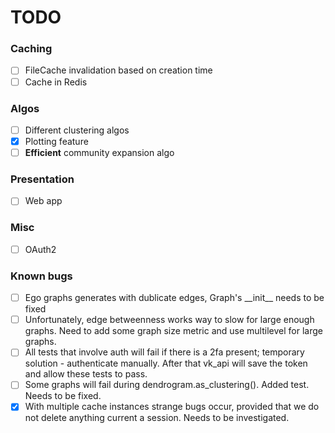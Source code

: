 # TODO

### Caching
- [ ] FileCache invalidation based on creation time
- [ ] Cache in Redis

### Algos
- [ ] Different clustering algos
- [x] Plotting feature
- [ ] **Efficient** community expansion algo

### Presentation
- [ ] Web app

### Misc
- [ ] OAuth2

### Known bugs
- [ ] Ego graphs generates with dublicate edges, Graph's \_\_init\_\_ needs to be fixed
- [ ] Unfortunately, edge betweenness works way to slow for large enough graphs. Need to add some graph size metric and use multilevel for large graphs.
- [ ] All tests that involve auth will fail if there is a 2fa present; temporary solution - authenticate manually. After that vk_api will save the token and allow these tests to pass.
- [ ] Some graphs will fail during dendrogram.as_clustering(). Added test. Needs to be fixed.
- [x] With multiple cache instances strange bugs occur, provided that we do not delete anything current a session. Needs to be investigated.
